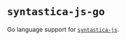 # `syntastica-js-go`

Go language support for
[`syntastica-js`](https://www.npmjs.com/package/@syntastica/core).
